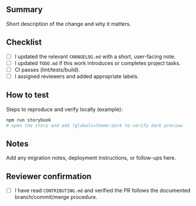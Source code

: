 ## Summary
Short description of the change and why it matters.

## Checklist
- [ ] I updated the relevant `CHANGELOG.md` with a short, user-facing note.
- [ ] I updated `TODO.md` if this work introduces or completes project tasks.
- [ ] CI passes (lint/tests/build).
- [ ] I assigned reviewers and added appropriate labels.

## How to test
Steps to reproduce and verify locally (example):
```bash
npm run storybook
# open the story and add ?globals=theme:dark to verify dark preview
```

## Notes
Add any migration notes, deployment instructions, or follow-ups here.

## Reviewer confirmation
- [ ] I have read `CONTRIBUTING.md` and verified the PR follows the documented branch/commit/merge procedure.

